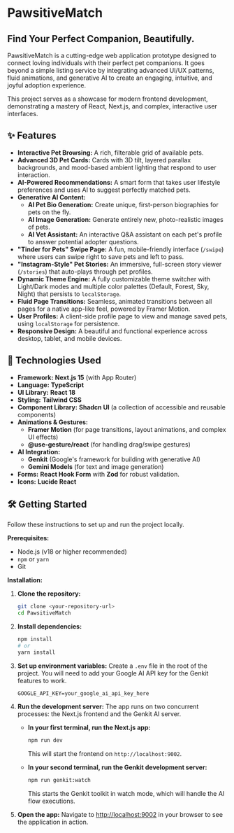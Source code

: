 # PawsitiveMatch

## Find Your Perfect Companion, Beautifully.

PawsitiveMatch is a cutting-edge web application prototype designed to connect loving individuals with their perfect pet companions. It goes beyond a simple listing service by integrating advanced UI/UX patterns, fluid animations, and generative AI to create an engaging, intuitive, and joyful adoption experience.

This project serves as a showcase for modern frontend development, demonstrating a mastery of React, Next.js, and complex, interactive user interfaces.

## ✨ Features

-   **Interactive Pet Browsing:** A rich, filterable grid of available pets.
-   **Advanced 3D Pet Cards:** Cards with 3D tilt, layered parallax backgrounds, and mood-based ambient lighting that respond to user interaction.
-   **AI-Powered Recommendations:** A smart form that takes user lifestyle preferences and uses AI to suggest perfectly matched pets.
-   **Generative AI Content:**
    -   **AI Pet Bio Generation:** Create unique, first-person biographies for pets on the fly.
    -   **AI Image Generation:** Generate entirely new, photo-realistic images of pets.
    -   **AI Vet Assistant:** An interactive Q&A assistant on each pet's profile to answer potential adopter questions.
-   **"Tinder for Pets" Swipe Page:** A fun, mobile-friendly interface (`/swipe`) where users can swipe right to save pets and left to pass.
-   **"Instagram-Style" Pet Stories:** An immersive, full-screen story viewer (`/stories`) that auto-plays through pet profiles.
-   **Dynamic Theme Engine:** A fully customizable theme switcher with Light/Dark modes and multiple color palettes (Default, Forest, Sky, Night) that persists to `localStorage`.
-   **Fluid Page Transitions:** Seamless, animated transitions between all pages for a native app-like feel, powered by Framer Motion.
-   **User Profiles:** A client-side profile page to view and manage saved pets, using `localStorage` for persistence.
-   **Responsive Design:** A beautiful and functional experience across desktop, tablet, and mobile devices.

## 🚀 Technologies Used

-   **Framework:** **Next.js 15** (with App Router)
-   **Language:** **TypeScript**
-   **UI Library:** **React 18**
-   **Styling:** **Tailwind CSS**
-   **Component Library:** **Shadcn UI** (a collection of accessible and reusable components)
-   **Animations & Gestures:**
    -   **Framer Motion** (for page transitions, layout animations, and complex UI effects)
    -   **@use-gesture/react** (for handling drag/swipe gestures)
-   **AI Integration:**
    -   **Genkit** (Google's framework for building with generative AI)
    -   **Gemini Models** (for text and image generation)
-   **Forms:** **React Hook Form** with **Zod** for robust validation.
-   **Icons:** **Lucide React**

## 🛠️ Getting Started

Follow these instructions to set up and run the project locally.

**Prerequisites:**

-   Node.js (v18 or higher recommended)
-   `npm` or `yarn`
-   Git

**Installation:**

1.  **Clone the repository:**
    ```bash
    git clone <your-repository-url>
    cd PawsitiveMatch
    ```

2.  **Install dependencies:**
    ```bash
    npm install
    # or
    yarn install
    ```

3.  **Set up environment variables:**
    Create a `.env` file in the root of the project. You will need to add your Google AI API key for the Genkit features to work.
    ```
    GOOGLE_API_KEY=your_google_ai_api_key_here
    ```

4.  **Run the development server:**
    The app runs on two concurrent processes: the Next.js frontend and the Genkit AI server.

    -   **In your first terminal, run the Next.js app:**
        ```bash
        npm run dev
        ```
        This will start the frontend on `http://localhost:9002`.

    -   **In your second terminal, run the Genkit development server:**
        ```bash
        npm run genkit:watch
        ```
        This starts the Genkit toolkit in watch mode, which will handle the AI flow executions.

5.  **Open the app:**
    Navigate to [http://localhost:9002](http://localhost:9002) in your browser to see the application in action.
